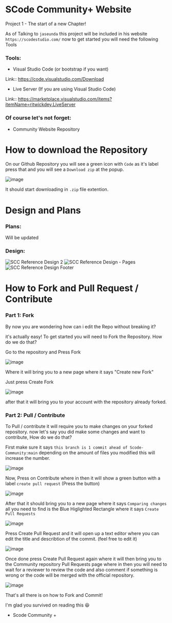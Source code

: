 # SCode Community+ Website
Project 1 - The start of a new Chapter!

As of Talking to `jaseunda` this project will be included in his website `https://scodestudio.com/` now to get started you will need the following Tools

### Tools:

- Visual Studio Code (or bootstrap if you want)

Link:: https://code.visualstudio.com/Download

- Live Server (If you are using Visual Studio Code)

Link:: https://marketplace.visualstudio.com/items?itemName=ritwickdey.LiveServer

### Of course let's not forget:

- Community Website Repository

# How to download the Repository

On our Github Repository you will see a green icon with `Code` as it's label press that and you will see a `Download zip` at the popup.

![image](https://user-images.githubusercontent.com/51787264/176839582-4c7da9c4-1a2b-400b-bed6-cf3e2a935bc2.png)

It should start downloading in `.zip` file extention.

# Design and Plans

### Plans:
Will be updated

### Design:

![SCC Reference Design 2](https://user-images.githubusercontent.com/51787264/176848617-23c86af8-19f1-4fa9-ab9f-71873c92014b.png)
![SCC Reference Design - Pages](https://user-images.githubusercontent.com/51787264/176848633-32b5b4fb-624f-4f06-a6f0-60b0c84dfdc0.png)
![SCC Reference Design Footer](https://user-images.githubusercontent.com/51787264/176848639-35dca767-56cf-4f21-8e30-f2f11fec4fa9.png)


# How to Fork and Pull Request / Contribute

### Part 1: Fork

By now you are wondering how can i edit the Repo without breaking it?

it's actually easy! To get started you will need to Fork the Repository. How do we do that? 

Go to the repository and Press Fork 

![image](https://user-images.githubusercontent.com/51787264/176845335-1ba76999-e861-4ef0-ae32-fe40ec12b0b3.png)

Where it will bring you to a new page where it says "Create new Fork"

Just press Create Fork 

![image](https://user-images.githubusercontent.com/51787264/176845584-869cfad2-f5ab-4d30-8cc4-afd793af1689.png)

after that it will bring you to your account with the repository already forked.

### Part 2: Pull / Contribute

To Pull / contribute it will require you to make changes on your forked repository. now let's say you did make some changes and want to contribute, How do we do that?

First make sure it says `this branch is 1 commit ahead of Scode-Community:main` depending on the amount of files you modified this will increase the number.

![image](https://user-images.githubusercontent.com/51787264/176846496-4daeb225-9176-4c55-ae8d-3973be89dbf7.png)

Now, Press on Contribute where in then it will show a green button with a label `create pull request` (Press the button)

![image](https://user-images.githubusercontent.com/51787264/176846739-d7ef9c7d-d5d0-4b14-aed1-f7b6ac05ed43.png)

After that it should bring you to a new page where it says `Comparing changes` all you need to find is the Blue Higlighted Rectangle where it says `Create Pull Requests`

![image](https://user-images.githubusercontent.com/51787264/176847185-5769f046-ba46-4b59-a2de-4ec3476af24d.png)

Press Create Pull Request and it will open up a text editor where you can edit the title and describtion of the commit. (feel free to edit it) 

![image](https://user-images.githubusercontent.com/51787264/176847592-0dad0efc-7167-4059-b3b7-b96ecadc78cd.png)

Once done press Create Pull Request again where it will then bring you to the Community repository Pull Requests page where in then you will need to wait for a reviewer to review the code and also comment if something is wrong or the code will be merged with the official repository.

![image](https://user-images.githubusercontent.com/51787264/176848098-28382a81-5650-4213-ba9a-11ba88d01f37.png)

That's all there is on how to Fork and Commit!

I'm glad you survived on reading this 😆
- Scode Community +

